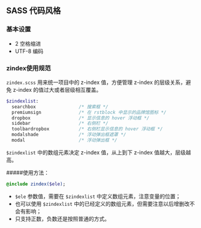 ## SASS 代码风格

### 基本设置

* 2 空格缩进
* UTF-8 编码

### zindex使用规范

`zindex.scss` 用来统一项目中的 z-index 值，方便管理 z-index 的层级关系，避免 z-index 的值过大或者层级相互覆盖。

```SASS
$zindexlist:
  searchbox                /* 搜索框 */
  premiumsign              /* 在 rstblock 中显示的品牌馆图标 */
  dropbox                  /* 显示信息的 hover 浮动框 */
  sidebar                  /* 右侧栏 */
  toolbardropbox           /* 右侧栏显示信息的 hover 浮动框 */
  modalshade               /* 浮动弹出框遮罩 */
  modal                    /* 浮动弹出框 */
```

`$zindexlist` 中的数组元素决定 z-index 值，从上到下 z-index 值越大，层级越高。

#####使用方法：

```SASS
@include zindex($ele);
```

* `$ele` 参数值，需要在 `$zindexlist` 中定义数组元素，注意变量的位置；
* 也可以使用 `$zindexlist` 中的已经定义的数组元素，但需要注意以后增删改不会有影响；
* 只支持正数，负数还是按照普通的方式。